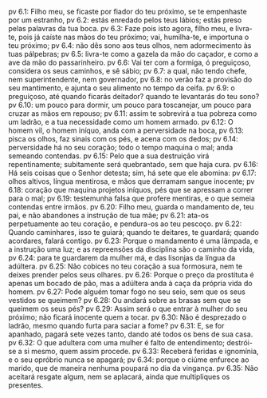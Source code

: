 pv 6.1: Filho meu, se ficaste por fiador do teu próximo, se te empenhaste por um estranho,
pv 6.2: estás enredado pelos teus lábios; estás preso pelas palavras da tua boca.
pv 6.3: Faze pois isto agora, filho meu, e livra-te, pois já caíste nas mãos do teu próximo; vai, humilha-te, e importuna o teu próximo;
pv 6.4: não dês sono aos teus olhos, nem adormecimento às tuas pálpebras;
pv 6.5: livra-te como a gazela da mão do caçador, e como a ave da mão do passarinheiro.
pv 6.6: Vai ter com a formiga, ó preguiçoso, considera os seus caminhos, e sê sábio;
pv 6.7: a qual, não tendo chefe, nem superintendente, nem governador,
pv 6.8: no verão faz a provisão do seu mantimento, e ajunta o seu alimento no tempo da ceifa.
pv 6.9: o preguiçoso, até quando ficarás deitador? quando te levantarás do teu sono?
pv 6.10: um pouco para dormir, um pouco para toscanejar, um pouco para cruzar as mãos em repouso;
pv 6.11: assim te sobrevirá a tua pobreza como um ladrão, e a tua necessidade como um homem armado.
pv 6.12: O homem vil, o homem iníquo, anda com a perversidade na boca,
pv 6.13: pisca os olhos, faz sinais com os pés, e acena com os dedos;
pv 6.14: perversidade há no seu coração; todo o tempo maquina o mal; anda semeando contendas.
pv 6.15: Pelo que a sua destruição virá repentinamente; subitamente será quebrantado, sem que haja cura.
pv 6.16: Há seis coisas que o Senhor detesta; sim, há sete que ele abomina:
pv 6.17: olhos altivos, língua mentirosa, e mãos que derramam sangue inocente;
pv 6.18: coração que maquina projetos iníquos, pés que se apressam a correr para o mal;
pv 6.19: testemunha falsa que profere mentiras, e o que semeia contendas entre irmãos.
pv 6.20: Filho meu, guarda o mandamento de, teu pai, e não abandones a instrução de tua mãe;
pv 6.21: ata-os perpetuamente ao teu coração, e pendura-os ao teu pescoço.
pv 6.22: Quando caminhares, isso te guiará; quando te deitares, te guardará; quando acordares, falará contigo.
pv 6.23: Porque o mandamento é uma lâmpada, e a instrução uma luz; e as repreensões da disciplina são o caminho da vida,
pv 6.24: para te guardarem da mulher má, e das lisonjas da língua da adúltera.
pv 6.25: Não cobices no teu coração a sua formosura, nem te deixes prender pelos seus olhares.
pv 6.26: Porque o preço da prostituta é apenas um bocado de pão, mas a adúltera anda à caça da própria vida do homem.
pv 6.27: Pode alguém tomar fogo no seu seio, sem que os seus vestidos se queimem?
pv 6.28: Ou andará sobre as brasas sem que se queimem os seus pés?
pv 6.29: Assim será o que entrar à mulher do seu próximo; não ficará inocente quem a tocar.
pv 6.30: Não é desprezado o ladrão, mesmo quando furta para saciar a fome?
pv 6.31: E, se for apanhado, pagará sete vezes tanto, dando até todos os bens de sua casa.
pv 6.32: O que adultera com uma mulher é falto de entendimento; destrói-se a si mesmo, quem assim procede.
pv 6.33: Receberá feridas e ignomínia, e o seu opróbrio nunca se apagará;
pv 6.34: porque o ciúme enfurece ao marido, que de maneira nenhuma poupará no dia da vingança.
pv 6.35: Não aceitará resgate algum, nem se aplacará, ainda que multipliques os presentes.
